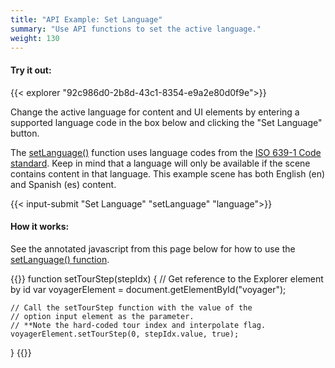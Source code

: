 ```yaml
---
title: "API Example: Set Language"
summary: "Use API functions to set the active language."
weight: 130
---
```


#### Try it out:

{{< explorer "92c986d0-2b8d-43c1-8354-e9a2e80d0f9e">}}  <br>
  
Change the active language for content and UI elements by entering a supported language code in the box below and clicking the "Set Language" button.

The [setLanguage()](../../api) function uses language codes from the [ISO 639-1 Code standard](https://www.loc.gov/standards/iso639-2/php/code_list.php).
Keep in mind that a language will only be available if the scene contains content in that language. This example scene has both English (en) and Spanish (es) content.

{{< input-submit "Set Language" "setLanguage" "language">}}  <br>

#### How it works:
See the annotated javascript from this page below for how to use the [setLanguage() function](../../api).

{{<highlight js>}}
function setTourStep(stepIdx) {
	// Get reference to the Explorer element by id
	var voyagerElement = document.getElementById("voyager");
	
	// Call the setTourStep function with the value of the 
	// option input element as the parameter.
	// **Note the hard-coded tour index and interpolate flag.
	voyagerElement.setTourStep(0, stepIdx.value, true);
}
{{</highlight>}}

